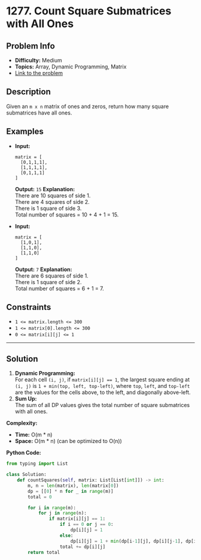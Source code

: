 # 1277. Count Square Submatrices with All Ones

## Problem Info

- **Difficulty:** Medium
- **Topics:** Array, Dynamic Programming, Matrix
- [Link to the problem](https://leetcode.com/problems/count-square-submatrices-with-all-ones/)

## Description

Given an `m x n` matrix of ones and zeros, return how many square submatrices have all ones.

## Examples

- **Input:**
  ```
  matrix = [
    [0,1,1,1],
    [1,1,1,1],
    [0,1,1,1]
  ]
  ```
  **Output:** `15`
  **Explanation:**  
  There are 10 squares of side 1.  
  There are 4 squares of side 2.  
  There is 1 square of side 3.  
  Total number of squares = 10 + 4 + 1 = 15.

- **Input:**
  ```
  matrix = [
    [1,0,1],
    [1,1,0],
    [1,1,0]
  ]
  ```
  **Output:** `7`
  **Explanation:**  
  There are 6 squares of side 1.  
  There is 1 square of side 2.  
  Total number of squares = 6 + 1 = 7.

## Constraints

- `1 <= matrix.length <= 300`
- `1 <= matrix[0].length <= 300`
- `0 <= matrix[i][j] <= 1`

---

## Solution

1. **Dynamic Programming:**  
   For each cell `(i, j)`, if `matrix[i][j] == 1`, the largest square ending at `(i, j)` is `1 + min(top, left, top-left)`, where `top`, `left`, and `top-left` are the values for the cells above, to the left, and diagonally above-left.
2. **Sum Up:**  
   The sum of all DP values gives the total number of square submatrices with all ones.

**Complexity:**

- **Time:** O(m * n)
- **Space:** O(m * n) (can be optimized to O(n))

**Python Code:**

```python
from typing import List

class Solution:
    def countSquares(self, matrix: List[List[int]]) -> int:
        m, n = len(matrix), len(matrix[0])
        dp = [[0] * n for _ in range(m)]
        total = 0

        for i in range(m):
            for j in range(n):
                if matrix[i][j] == 1:
                    if i == 0 or j == 0:
                        dp[i][j] = 1
                    else:
                        dp[i][j] = 1 + min(dp[i-1][j], dp[i][j-1], dp[i-1][j-1])
                    total += dp[i][j]
        return total
```